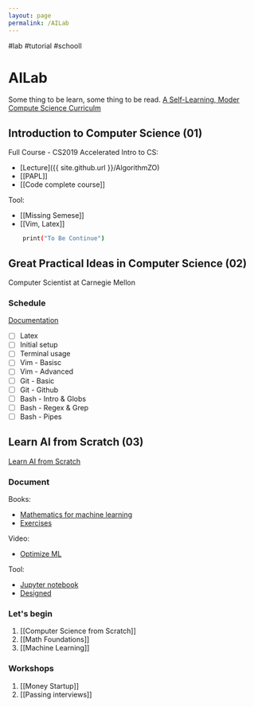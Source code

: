 ```yaml
---
layout: page
permalink: /AILab
---
```


#lab #tutorial #schooll
# AILab
Some thing to be learn, some thing to be read.
[A Self-Learning, Moder Compute Science Curriculm](https://functionalcs.github.io/curriculum)

## Introduction to Computer Science (01)
Full Course - CS2019 Accelerated Intro to CS: 
- [Lecture]({{ site.github.url }}/AlgorithmZO)
- [[PAPL]]
- [[Code complete course]]

Tool: 
- [[Missing Semese]] 	
- [[Vim, Latex]]

```sh
	print("To Be Continue") 
```

## Great Practical Ideas in Computer Science (02)
Computer Scientist at Carnegie Mellon
### Schedule
[Documentation](https://www.cs.cmu.edu/~07131/f21/)

- [ ] Latex
- [ ] Initial setup
- [ ] Terminal usage
- [ ] Vim - Basisc
- [ ] Vim - Advanced
- [ ] Git - Basic
- [ ] Git - Github
- [ ] Bash - Intro & Globs
- [ ] Bash - Regex & Grep
- [ ] Bash - Pipes

## Learn AI from Scratch (03)
[Learn AI from Scratch](https://learnaifromscratch.github.io)
### Document
Books:
- [Mathematics for machine learning](https://mml-book.github.io/book/mml-book.pdf)
- [Exercises](https://www.overleaf.com/project/5e9ac1c60705310001cd6148)
 
Video: 
- [Optimize ML](https://www.youtube.com/channel/UCDtsHjkOEMHYPGgpKX8VOPg/videos)

Tool: 
- [Jupyter notebook](https://nbviewer.org)
- [Designed](https://learnaifromscratch.github.io/about-site.html)


### Let's begin
1. [[Computer Science from Scratch]]
2. [[Math Foundations]]
3. [[Machine Learning]]


### Workshops 
1. [[Money Startup]]
2. [[Passing interviews]]
